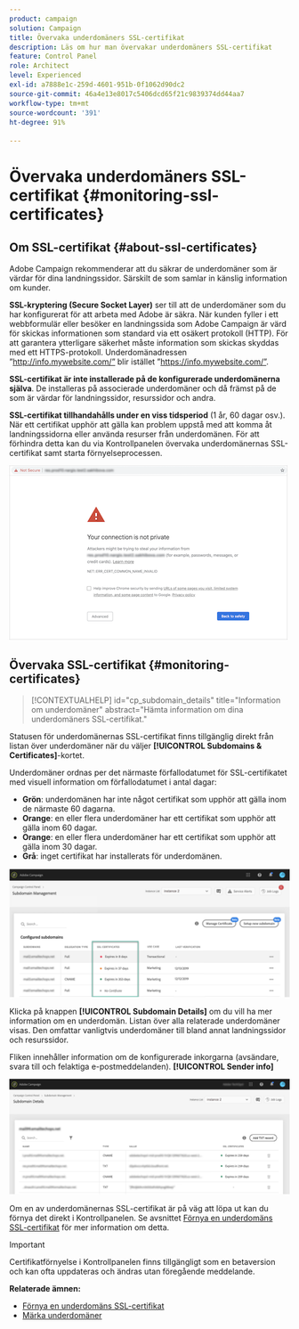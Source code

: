 ```yaml
---
product: campaign
solution: Campaign
title: Övervaka underdomäners SSL-certifikat
description: Läs om hur man övervakar underdomäners SSL-certifikat
feature: Control Panel
role: Architect
level: Experienced
exl-id: a7888e1c-259d-4601-951b-0f1062d90dc2
source-git-commit: 46a4e13e8017c5406dcd65f21c9839374dd44aa7
workflow-type: tm+mt
source-wordcount: '391'
ht-degree: 91%

---
```


# Övervaka underdomäners SSL-certifikat {#monitoring-ssl-certificates}

## Om SSL-certifikat {#about-ssl-certificates}

Adobe Campaign rekommenderar att du säkrar de underdomäner som är värdar för dina landningssidor. Särskilt de som samlar in känslig information om kunder.

**SSL-kryptering (Secure Socket Layer)** ser till att de underdomäner som du har konfigurerat för att arbeta med Adobe är säkra. När kunden fyller i ett webbformulär eller besöker en landningssida som Adobe Campaign är värd för skickas informationen som standard via ett osäkert protokoll (HTTP). För att garantera ytterligare säkerhet måste information som skickas skyddas med ett HTTPS-protokoll. Underdomänadressen ”http://info.mywebsite.com/” blir istället ”https://info.mywebsite.com/”.

**SSL-certifikat är inte installerade på de konfigurerade underdomänerna själva**. De installeras på associerade underdomäner och då främst på de som är värdar för landningssidor, resurssidor och andra.

**SSL-certifikat tillhandahålls under en viss tidsperiod** (1 år, 60 dagar osv.). När ett certifikat upphör att gälla kan problem uppstå med att komma åt landningssidorna eller använda resurser från underdomänen. För att förhindra detta kan du via Kontrollpanelen övervaka underdomänernas SSL-certifikat samt starta förnyelseprocessen.

![](assets/no_certificate.png)

## Övervaka SSL-certifikat  {#monitoring-certificates}

>[!CONTEXTUALHELP]
>id="cp_subdomain_details"
>title="Information om underdomäner"
>abstract="Hämta information om dina underdomäners SSL-certifikat."

Statusen för underdomänernas SSL-certifikat finns tillgänglig direkt från listan över underdomäner när du väljer **[!UICONTROL Subdomains & Certificates]**-kortet.

Underdomäner ordnas per det närmaste förfallodatumet för SSL-certifikatet med visuell information om förfallodatumet i antal dagar:

* **Grön**: underdomänen har inte något certifikat som upphör att gälla inom de närmaste 60 dagarna.
* **Orange**: en eller flera underdomäner har ett certifikat som upphör att gälla inom 60 dagar.
* **Orange**: en eller flera underdomäner har ett certifikat som upphör att gälla inom 30 dagar.
* **Grå**: inget certifikat har installerats för underdomänen.

![](assets/subdomains_list.png)

Klicka på knappen **[!UICONTROL Subdomain Details]** om du vill ha mer information om en underdomän.
Listan över alla relaterade underdomäner visas. Den omfattar vanligtvis underdomäner till bland annat landningssidor och resurssidor.

Fliken innehåller information om de konfigurerade inkorgarna (avsändare, svara till och felaktiga e-postmeddelanden). **[!UICONTROL Sender info]**

![](assets/subdomain_details.png)

Om en av underdomänernas SSL-certifikat är på väg att löpa ut kan du förnya det direkt i Kontrollpanelen. Se avsnittet [Förnya en underdomäns SSL-certifikat](../../subdomains-certificates/using/renewing-subdomain-certificate.md) för mer information om detta.

>[!IMPORTANT]
>
>Certifikatförnyelse i Kontrollpanelen finns tillgängligt som en betaversion och kan ofta uppdateras och ändras utan föregående meddelande.

**Relaterade ämnen:**

* [Förnya en underdomäns SSL-certifikat](../../subdomains-certificates/using/renewing-subdomain-certificate.md)
* [Märka underdomäner](../../subdomains-certificates/using/subdomains-branding.md)
